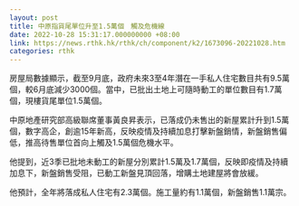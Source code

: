 ```yaml
---
layout: post
title: 中原指貨尾單位升至1.5萬個　觸及危機線
date: 2022-10-28 15:31:17.000000000 +08:00
link: https://news.rthk.hk/rthk/ch/component/k2/1673096-20221028.htm
categories: rthk
---
```


房屋局數據顯示，截至9月底，政府未來3至4年潛在一手私人住宅數目共有9.5萬個，較6月底減少3000個。當中，已批出土地上可隨時動工的單位數目有1.7萬個，現樓貨尾單位1.5萬個。

中原地產研究部高級聯席董事黃良昇表示，已落成仍未售出的新屋累計升到1.5萬個，數字高企，創逾15年新高，反映疫情及持續加息打擊新盤銷情，新盤銷售偏低，推高待售單位首向上觸及1.5萬個危機水平。

他提到，近3季已批地未動工的新屋分別累計1.5萬及1.7萬個，反映即疫情及持續加息下，新盤銷售受阻，已動工新盤見頂回落，增購土地建屋將會放緩。

他預計，全年將落成私人住宅有2.3萬個。施工量約有1.1萬個，新盤銷售1.1萬宗。
